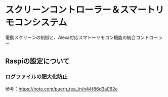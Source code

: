 # スクリーンコントローラー＆スマートリモコンシステム
電動スクリーンの制御と、Alexa対応スマトーリモコン機能の統合コントローラー

## Raspiの設定について
### ログファイルの肥大化防止
参考：https://note.com/puerh_tea_/n/n44f86d3a062e
